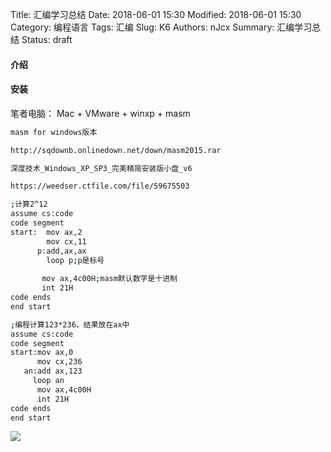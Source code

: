 Title: 汇编学习总结
Date: 2018-06-01 15:30
Modified: 2018-06-01 15:30
Category: 编程语言
Tags: 汇编
Slug: K6
Authors: nJcx
Summary: 汇编学习总结
Status: draft

#### 介绍

#### 安装
笔者电脑： Mac + VMware + winxp + masm

```bash
masm for windows版本

http://sqdownb.onlinedown.net/down/masm2015.rar

深度技术_Windows_XP_SP3_完美精简安装版小盘_v6

https://weedser.ctfile.com/file/59675503

```

```bash
;计算2^12
assume cs:code
code segment
start:  mov ax,2
        mov cx,11
      p:add,ax,ax       
        loop p;p是标号
              
       mov ax,4c00H;masm默认数字是十进制
       int 21H
code ends
end start

;编程计算123*236，结果放在ax中
assume cs:code
code segment
start:mov ax,0
      mov cx,236
   an:add ax,123
     loop an
      mov ax,4c00H
      int 21H
code ends
end start
```

![](../images/asm.jpeg)